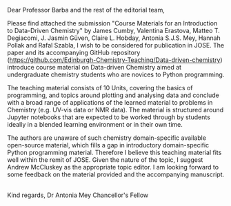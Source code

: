 Dear Professor Barba and the rest of the editorial team,

Please find attached the submission "Course Materials for an Introduction to Data-Driven Chemistry" by James Cumby, Valentina Erastova, Matteo T. Degiacomi, J. Jasmin Güven, Claire L. Hobday, Antonia S.J.S. Mey, Hannah Pollak and Rafal Szabla, I wish to be considered for publication in JOSE.
The paper and its accompanying GitHub repository (https://github.com/Edinburgh-Chemistry-Teaching/Data-driven-chemistry) introduce course material on Data-driven Chemistry aimed at undergraduate chemistry students who are novices to Python programming.

The teaching material consists of 10 Units, covering the basics of programming, and topics around plotting and analysing data and conclude with a broad range of applications of the learned material to problems in Chemistry (e.g. UV-vis data or NMR data). The material is structured around Jupyter notebooks that are expected to be worked through by students ideally in a blended learning environment or in their own time.

The authors are unaware of such chemistry domain-specific available open-source material, which fills a gap in introductory domain-specific Python programming material. Therefore I believe this teaching material fits well within the remit of JOSE. Given the nature of the topic, I suggest Andrew McCluskey as the appropriate topic editor. I am looking forward to some feedback on the material provided and the accompanying manuscript.  

Kind regards,
Dr Antonia Mey
Chancellor's Fellow
